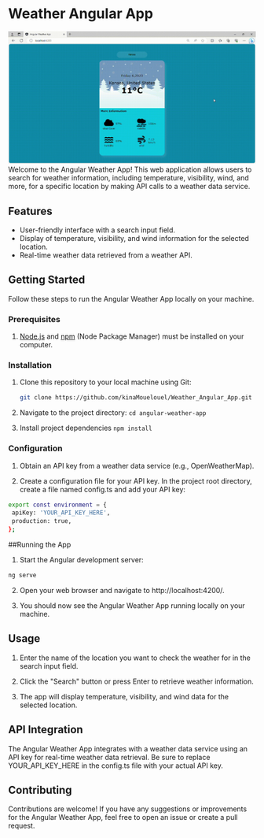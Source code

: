 # Weather Angular App
![Angular Weather App](Angular-Weather-App.gif)
Welcome to the Angular Weather App! This web application allows users to search for weather information, including temperature, visibility, wind, and more, for a specific location by making API calls to a weather data service.

## Features

- User-friendly interface with a search input field.
- Display of temperature, visibility, and wind information for the selected location.
- Real-time weather data retrieved from a weather API.

## Getting Started

Follow these steps to run the Angular Weather App locally on your machine.

### Prerequisites

1. [Node.js](https://nodejs.org/) and [npm](https://www.npmjs.com/) (Node Package Manager) must be installed on your computer.

### Installation

1. Clone this repository to your local machine using Git:

   ```bash
   git clone https://github.com/kinaMouelouel/Weather_Angular_App.git
   ```
2. Navigate to the project directory: 
```cd angular-weather-app```
3. Install project dependencies
```npm install```
### Configuration
1. Obtain an API key from a weather data service (e.g., OpenWeatherMap).

2. Create a configuration file for your API key. In the project root directory, create a file named config.ts and add your API key:
 
 ```bash
 export const environment = {
  apiKey: 'YOUR_API_KEY_HERE',
  production: true,
};
```

##Running the App
1. Start the Angular development server:
 ```bash
 ng serve
 ```

2. Open your web browser and navigate to http://localhost:4200/.

3. You should now see the Angular Weather App running locally on your machine.

## Usage

1. Enter the name of the location you want to check the weather for in the search input field.

2. Click the "Search" button or press Enter to retrieve weather information.

3. The app will display temperature, visibility, and wind data for the selected location.

## API Integration
The Angular Weather App integrates with a weather data service using an API key for real-time weather data retrieval. Be sure to replace YOUR_API_KEY_HERE in the config.ts file with your actual API key.

## Contributing
Contributions are welcome! If you have any suggestions or improvements for the Angular Weather App, feel free to open an issue or create a pull request.

 

 



